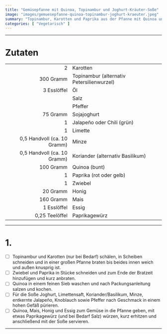 ```yaml
---
title: "Gemüsepfanne mit Quinoa, Topinambur und Joghurt-Kräuter-Soße"
image: "images/gemuesepfanne-quinoa-topinambur-joghurt-kraeuter.jpeg"
summary: "Topinambur, Karotten und Paprika aus der Pfanne mit Quinoa und einer scharfen Soße aus Joghurt, Jalapeño, Knoblauch, Minze und Koriander"
categories: [ "Vegetarisch" ]
---
```


---

# Zutaten

|                             |                                           |
|----------------------------:|:------------------------------------------|
|                           2 | Karotten                                  |
|                   300 Gramm | Topinambur (alternativ Petersilienwurzel) |
|                 3 Esslöffel | Öl                                        |
|                             | Salz                                      |
|                             | Pfeffer                                   |
|                    75 Gramm | Sojajoghurt                               |
|                           1 | Jalapeño oder Chili (grün)                |
|                           1 | Limette                                   |
| 0,5 Handvoll (ca. 10 Gramm) | Minze                                     |
| 0,5 Handvoll (ca. 10 Gramm) | Koriander (alternativ Basilikum)          |
|                   100 Gramm | Quinoa (bunt)                             |
|                           1 | Paprika (rot oder gelb)                   |
|                           1 | Zwiebel                                   |
|                    20 Gramm | Honig                                     |
|                   160 Gramm | Mais                                      |
|                 1 Esslöffel | Essig                                     |
|              0,25 Teelöffel | Paprikagewürz                             |

---

# 1.

- [ ] Topinambur und Karotten (nur bei Bedarf) schälen, in Scheiben schneiden und in einer großen Pfanne braten bis
  beides innen weich und außen knusprig ist.
- [ ] Zwiebel und Paprika in Stücke schneiden und zum Ende der Bratzeit hinzufügen und kurz anbraten.
- [ ] Quinoa in einem feinen Sieb waschen und nach Packungsanleitung salzen und kochen.
- [ ] Für die Soße Joghurt, Limettensaft, Koriander/Basilikum, Minze, entkernte Jalapeño, Knoblauch sowie Pfeffer nach
  Geschmack in einem hohen Gefäß pürieren.
- [ ] Quinoa, Mais, Honig und Essig zum Gemüse in die Pfanne geben, mit etwas Paprikagewürz (und bei Bedarf Salz)
  würzen, kurz erhitzen und anschließend mit der Soße servieren.

---
